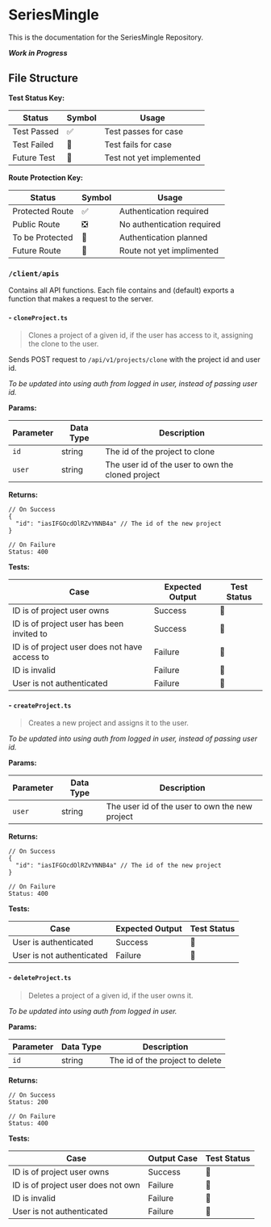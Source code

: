 # SeriesMingle

This is the documentation for the SeriesMingle Repository.

***Work in Progress***

<!-- This readme will contain the following information:
- Project Description and Objectives
- File Structure and Function Descriptions
- API Endpoints -->

<!-- ## Table of Contents
1. [Objective](#Objective)
2. [File Structure](#File-Structure)
   * [Client](#Client)
     * [Apis](#Apis)
       * [cloneProject.ts](#cloneProject.ts)
       * [createProject.ts](#createProject.ts)
       * [deleteProject.ts](#deleteProject.ts)
       * [fetchMedia.ts](#fetchMedia.ts)
       * [fetchProject.ts](#fetchProject.ts)
       * [fetchSecret.ts](#fetchSecret.ts)
       * [fetchUserProjects.ts](#fetchUserProjects.ts)
       * [leaveProject.ts](#leaveProject.ts)
       * [search.ts](#search.ts)
       * [setProject.ts](#setProject.ts)
     * [Components](#Components)
       * [App.tsx](#App.tsx)
       * [Dashboard.tsx](#Dashboard.tsx)
       * [Entry.tsx](#Entry.tsx)
       * [EpisodeDetails.tsx](#EpisodeDetails.tsx)
       * [Example.tsx](#Example.tsx)
       * [Home.tsx](#Home.tsx)
       * [Layer.tsx](#Layer.tsx)
       * [Login.tsx](#Login.tsx)
       * [NotFound.tsx](#NotFound.tsx)
       * [Project.tsx](#Project.tsx)
       * [ProjectCard.tsx](#ProjectCard.tsx)
       * [ProtectedRoute.tsx](#ProtectedRoute.tsx)
       * [Schedule.tsx](#Schedule.tsx)
       * [Terminal.tsx](#Terminal.tsx)
     * [Files](#Files)
       * [example.jsonc](#example.jsonc)
       * [favicon.ico](#favicon.ico)
       * [firebase.rules](#firebase.rules)
     * [Functions](#Functions)
       * [generateColors.ts](#generateColors.ts)
       * [generateSchedule.ts](#generateSchedule.ts)
       * [scroll.ts](#scroll.ts)
     * [Styles](#Styles)
       * [app.scss](#app.scss)
       * [dash.scss](#dash.scss)
       * [home.scss](#home.scss)
       * [login.scss](#login.scss)
       * [project.scss](#project.scss)
     * [index.tsx](#index.tsx)
     * [routes.tsx](#routes.tsx)
   * [Models](#Models)
     * WIP
   * [Server](#Server)
    * [EasterEggs](#EasterEggs)
      * [decrypt.ts](#decrypt.ts)
      * [*.txt](#*.txt)
    * [Routes](#Routes)
      * [projects.ts](#project.ts)
      * [tmdb.ts](#tmdb.ts)
    * [firebase.ts](#firebase.ts)
    * [index.ts](#index.ts)
    * [server.ts](#server.ts)
   * [Tests](#Tests)
     * WIP
   * [.gitignore](#.gitignore)
   * [Dockerfile](#Dockerfile)
   * [Documentation.md](#Documentation.md)
   * [index.html](#index.html)
   * [package-lock.jsonc](#package-lock.jsonc)
   * [package.jsonc](#package.jsonc)
   * [Procfile](#Procfile)
   * [README.md](#README.md)
   * [tsconfig.jsonc](#tsconfig.jsonc)
   * [vite.config.js](#vite.config.js) -->

## File Structure

**Test Status Key:**

| Status | Symbol | Usage |
| --- | --- | --- |
| Test Passed | ✅ | Test passes for case |
| Test Failed | 🛑 | Test fails for case |
| Future Test | 🚧 | Test not yet implemented |

**Route Protection Key:**

| Status | Symbol | Usage |
| --- | --- | --- |
| Protected Route | ✅ | Authentication required |
| Public Route | ❎ | No authentication required |
| To be Protected | 🛑 | Authentication planned |
| Future Route | 🚧 | Route not yet implimented |

### `/client/apis`

Contains all API functions.
Each file contains and (default) exports a function that makes a request to the server.

#### - `cloneProject.ts`

>Clones a project of a given id, if the user has access to it, assigning the clone to the user.

Sends POST request to `/api/v1/projects/clone` with the project id and user id.

*To be updated into using auth from logged in user, instead of passing user id.*

**Params:**

| Parameter | Data Type | Description |
| --- | --- | --- |
| `id` | string | The id of the project to clone |
| `user` | string | The user id of the user to own the cloned project |

**Returns:**

```jsonc
// On Success
{
  "id": "iasIFGOcdOlRZvYNNB4a" // The id of the new project
}

// On Failure
Status: 400
```

**Tests:**

| Case | Expected Output | Test Status |
| --- | --- | --- |
| ID is of project user owns | Success | 🚧 |
| ID is of project user has been invited to | Success | 🚧 |
| ID is of project user does not have access to | Failure | 🚧 |
| ID is invalid | Failure | 🚧 |
| User is not authenticated | Failure | 🚧 |

#### - `createProject.ts`

>Creates a new project and assigns it to the user.

*To be updated into using auth from logged in user, instead of passing user id.*

**Params:**

| Parameter | Data Type | Description |
| --- | --- | --- |
| `user` | string | The user id of the user to own the new project |

**Returns:**

```jsonc
// On Success
{
  "id": "iasIFGOcdOlRZvYNNB4a" // The id of the new project
}

// On Failure
Status: 400
```

**Tests:**

| Case | Expected Output | Test Status |
| --- | --- | --- |
| User is authenticated | Success | 🚧 |
| User is not authenticated | Failure | 🚧 |

#### - `deleteProject.ts`

>Deletes a project of a given id, if the user owns it.

*To be updated into using auth from logged in user.*

**Params:**

| Parameter | Data Type | Description |
| --- | --- | --- |
| `id` | string | The id of the project to delete |

**Returns:**

```jsonc
// On Success
Status: 200

// On Failure
Status: 400
```

**Tests:**

| Case | Output Case | Test Status |
| --- | --- | --- |
| ID is of project user owns | Success | 🚧 |
| ID is of project user does not own | Failure | 🚧 |
| ID is invalid | Failure | 🚧 |
| User is not authenticated | Failure | 🚧 |

<!-- 

## Server Routes

Root: `/api/v1`

| Endpoint | Usage | Body | Response | Protected |
| --- | --- | --- | --- | --- |
| GET `/search?q=string` | Search for a movie or tv show | | Array of search results | ❎ |
| GET `/movie?id=string` | Get details for a movie | | Object with movie details | ❎ |
| GET `/tv?id=string` | Get details for a tv show | | Object with tv show details | ❎ |
| POST `/projects` | Set a project | Updated project object | Status Code | ✅ |
| GET `/projects/:id` | Get a project | | Project object | ✅ |
| GET `/projects/user/:user` | Get all projects owned by user | | Array of project objects | ✅ |
| POST `/projects/create` | Create a new project | Project object | Object containing new project id | ✅ |
| GET `/projects/delete/:id` | Delete a project | | Status Code | ✅ |
| POST `/projects/clone` | Clone a project | Project object | Object containing new project id | ✅ |
| GET `/secret?passphrase=string` | Attempt to access an Easter Egg | | Decrypted Easter Egg Content | ❎ |
 -->
